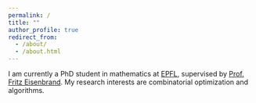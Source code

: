 ```yaml
---
permalink: /
title: ""
author_profile: true
redirect_from: 
  - /about/
  - /about.html
---
```


I am currently a PhD student in mathematics at [EPFL](https://www.epfl.ch/en/), supervised by [Prof. Fritz Eisenbrand](https://people.epfl.ch/friedrich.eisenbrand?lang=en).
My research interests are combinatorial optimization and algorithms. 